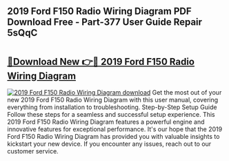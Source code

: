 ## 2019 Ford F150 Radio Wiring Diagram PDF Download Free - Part-377 User Guide Repair 5sQqC

# <h2><a href="http://dfmnp6.blite.top/?on=2019+Ford+F150+Radio+Wiring+Diagram">🔗Download New 👉🔴 2019 Ford F150 Radio Wiring Diagram</a></h2>

[![2019 Ford F150 Radio Wiring Diagram download](https://i.imgur.com/lujVjoI.png)](http://dfmnp6.blite.top/?on=2019+Ford+F150+Radio+Wiring+Diagram)
Get the most out of your new 2019 Ford F150 Radio Wiring Diagram with this user manual, covering everything from installation to troubleshooting. Step-by-Step Setup Guide Follow these steps for a seamless and successful setup experience. This 2019 Ford F150 Radio Wiring Diagram features a powerful engine and innovative features for exceptional performance. It's our hope that the 2019 Ford F150 Radio Wiring Diagram has provided you with valuable insights to kickstart your new device. If you encounter any issues, reach out to our customer service.
